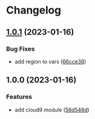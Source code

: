 # Changelog

## [1.0.1](https://github.com/johnnyrockets/terraform-modules/compare/v1.0.0...v1.0.1) (2023-01-16)


### Bug Fixes

* add region to vars ([66cce38](https://github.com/johnnyrockets/terraform-modules/commit/66cce38c755ede8f5c9d14a805eda46175a14382))

## 1.0.0 (2023-01-16)


### Features

* add cloud9 module ([56d548d](https://github.com/johnnyrockets/terraform-modules/commit/56d548dcff4d7c725f735df87eb0f90b5880dbf9))
